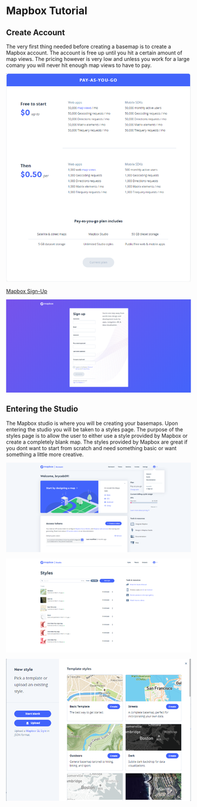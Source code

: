 # Mapbox Tutorial


## Create Account

The very first thing needed before creating a basemap is to create a Mapbox account. The account is free up until you hit a certain amount of map views. The pricing however is very low and unless you work for a large comany you will never hit enough map views to have to pay.

![](https://github.com/bryceb09/mapbox-tutorial/blob/master/img/price.png)


[Mapbox Sign-Up](https://account.mapbox.com/auth/signup/?route-to=%22/%22)

![](https://github.com/bryceb09/mapbox-tutorial/blob/master/img/signup.png)


## Entering the Studio

The Mapbox studio is where you will be creating your basemaps. Upon entering the studio you will be taken to a styles page. The purpose of the styles page is to allow the user to either use a style provided by Mapbox or create a completely blank map. The styles provided by Mapbox are great if you dont want to start from scratch and need something basic or want something a little more creative. 

![](https://github.com/bryceb09/mapbox-tutorial/blob/master/img/studio.png)

![](https://github.com/bryceb09/mapbox-tutorial/blob/master/img/style.png)

![](https://github.com/bryceb09/mapbox-tutorial/blob/master/img/maps.png)
